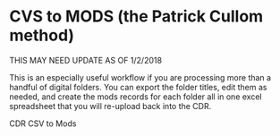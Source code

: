 # CVS to MODS (the Patrick Cullom method)

THIS MAY NEED UPDATE AS OF 1/2/2018

This is an especially useful workflow if you are processing more than a handful of digital folders. You can export the folder titles, edit them as needed, and create the mods records for each folder all in one excel spreadsheet that you will re-upload back into the CDR. 

CDR CSV to Mods 
